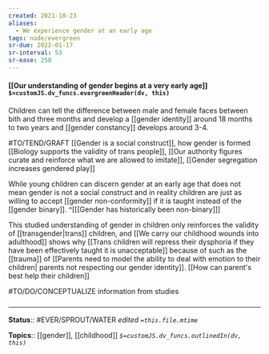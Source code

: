 ```yaml
---
created: 2021-10-23
aliases:
  - We experience gender at an early age
tags: node/evergreen
sr-due: 2022-01-17
sr-interval: 53
sr-ease: 250
---
```


#### [[Our understanding of gender begins at a very early age]] `$=customJS.dv_funcs.evergreenHeader(dv, this)`

Children can tell the difference between male and female faces between bith and three months and develop a [[gender identity]] around 18 months to two years and [[gender constancy]] develops around 3-4. 

#TO/TEND/GRAFT [[Gender is a social construct]], how gender is formed [[Biology supports the validity of trans people]], [[Our authority figures curate and reinforce what we are allowed to imitate]], [[Gender segregation increases gendered play]]

While young children can discern gender at an early age that does not mean gender is not a social construct and in reality children are just as willing to accept [[gender non-conformity]] if it is taught instead of the [[gender binary]]. 
^[[[Gender has historically been non-binary]]]

This studied understanding of gender in children only reinforces the validity of [[transgender|trans]] children, and [[We carry our childhood wounds into adulthood]] shows why [[Trans children will repress their dysphoria if they have been effectively taught it is unacceptable]] because of such as the [[trauma]] of [[Parents need to model the ability to deal with emotion to their children| parents not respecting our gender identity]]. [[How can parent's best help their children]]

#TO/DO/CONCEPTUALIZE information from studies

### <hr class="footnote"/>

**Status**:: #EVER/SPROUT/WATER 
*edited `=this.file.mtime`*

**Topics**:: [[gender]], [[childhood]]
*`$=customJS.dv_funcs.outlinedIn(dv, this)`*

[^1]: [[textbook_Hyde&Elsequest_pyschology of women and gender#Lifespan development]]
